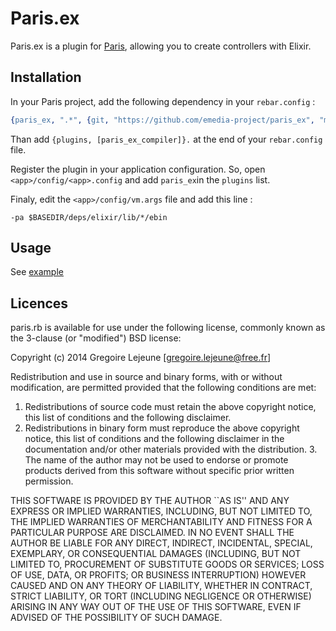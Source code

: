 # Paris.ex

Paris.ex is a plugin for [Paris](https://github.com/emedia-project/paris), allowing you to create controllers with Elixir.

## Installation

In your Paris project, add the following dependency in your `rebar.config` :

```erlang
{paris_ex, ".*", {git, "https://github.com/emedia-project/paris_ex", "master"}},
```

Than add `{plugins, [paris_ex_compiler]}.` at the end of your `rebar.config` file.

Register the plugin in your application configuration. So, open `<app>/config/<app>.config` and add `paris_ex`in the `plugins` list.

Finaly, edit the `<app>/config/vm.args` file and add this line :

```
-pa $BASEDIR/deps/elixir/lib/*/ebin
```

## Usage

See [example](https://github.com/emedia-project/paris_ex/tree/master/example)

## Licences

paris.rb is available for use under the following license, commonly known as the 3-clause (or "modified") BSD license:

Copyright (c) 2014 Gregoire Lejeune [gregoire.lejeune@free.fr]

Redistribution and use in source and binary forms, with or without modification, are permitted provided that the following conditions are met:

1. Redistributions of source code must retain the above copyright notice, this list of conditions and the following disclaimer.
2. Redistributions in binary form must reproduce the above copyright notice, this list of conditions and the following disclaimer in the
documentation and/or other materials provided with the distribution.  3. The name of the author may not be used to endorse or promote products derived from this software without specific prior written permission.

THIS SOFTWARE IS PROVIDED BY THE AUTHOR ``AS IS'' AND ANY EXPRESS OR IMPLIED WARRANTIES, INCLUDING, BUT NOT LIMITED TO, THE IMPLIED WARRANTIES OF MERCHANTABILITY AND FITNESS FOR A PARTICULAR PURPOSE ARE DISCLAIMED.  IN NO EVENT SHALL THE AUTHOR BE LIABLE FOR ANY DIRECT, INDIRECT, INCIDENTAL, SPECIAL, EXEMPLARY, OR CONSEQUENTIAL DAMAGES (INCLUDING, BUT NOT LIMITED TO, PROCUREMENT OF SUBSTITUTE GOODS OR SERVICES; LOSS OF USE, DATA, OR PROFITS; OR BUSINESS INTERRUPTION) HOWEVER CAUSED AND ON ANY THEORY OF LIABILITY, WHETHER IN CONTRACT, STRICT LIABILITY, OR TORT (INCLUDING NEGLIGENCE OR OTHERWISE) ARISING IN ANY WAY OUT OF THE USE OF THIS SOFTWARE, EVEN IF ADVISED OF THE POSSIBILITY OF SUCH DAMAGE.
